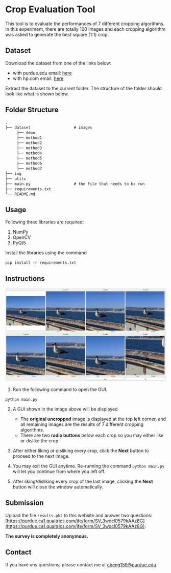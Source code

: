 # Crop Evaluation Tool

This tool is to evaluate the performances of 7 different cropping algorithms. In this experiment, there are totally 100 images and each cropping algorithm was asked to generate the best square (1:1) crop.

## Dataset

Download the dataset from one of the links below:
* with purdue.edu email: [here](https://purdue0-my.sharepoint.com/:u:/g/personal/cheng159_purdue_edu/ETZcSkyPc9tJlMiaAqdLTbUBJiEonu_8Xu1rBDXua43sCA?e=agONcy)
* with hp.com email: [here](https://hp-my.sharepoint.com/:u:/p/yang_cheng/EW9vuUtfFK5KuC6imH5L4ooBZvIYD65_q8Om6Tuk0c7WmA?e=q0OBUD)

Extract the dataset to the current folder. The structure of the folder should look like what is shown below.

## Folder Structure

```
.
├── dataset                   # images
     ├── demo
     ├── method1
     ├── method2
     ├── method3
     ├── method4
     ├── method5
     ├── method6
     ├── method7
├── img                    
├── utils                     
├── main.py                   # the file that needs to be run
├── requirements.txt
└── README.md
```

## Usage

Following three libraries are required:
1. NumPy
2. OpenCV
3. PyQt5

Install the libraries using the command

```
pip install -r requirements.txt
```

## Instructions

![](img/screenshot.png)

1. Run the following command to open the GUI.

```
python main.py
```

2. A GUI shown in the image above will be displayed
      * The __original uncropped__ image is displayed at the top left corner, and all remaining images are the results of 7 different cropping algorithms.
      * There are two __radio buttons__ below each crop so you may either like or dislike the crop.

3. After either liking or disliking every crop, click the __Next__ button to proceed to the next image.

4. You may exit the GUI anytime. Re-running the command ```python main.py``` will let you continue from where you left off.

5. After liking/disliking every crop of the last image, clicking the __Next__ button will close the window automatically.

## Submission

Upload the file ```results.pkl``` to this website and answer two questions: [https://purdue.ca1.qualtrics.com/jfe/form/SV_3wocl0579kAAz8G](https://purdue.ca1.qualtrics.com/jfe/form/SV_3wocl0579kAAz8G).

__The survey is completely anonymous.__

## Contact

If you have any questions, please contact me at cheng159@purdue.edu.
